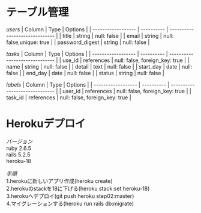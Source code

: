 # テーブル管理
*users*
| Column             | Type       | Options                        |
| ------------------ | ---------- | ------------------------------ |
| title              | string     | null: false                    |
| email              | string     | null: false,unique: true       |
| password_digest    | string     | null: false                    |

*tasks*
| Column             | Type       | Options                        |
| ------------------ | ---------- | ------------------------------ |
| use_id             | references | null: false, foreign_key: true |
| name               | string     | null: false                    |
| detail             | text       | null: false                    |
| start_day          | date       | null: false                    |
| end_day            | date       | null: false                    |
| status             | string     | null: false                    |

*labels*
| Column             | Type       | Options                        |
| ------------------ | ---------- | ------------------------------ |
| user_id            | references | null: false, foreign_key: true |
| task_id            | references | null: false, foreign_key: true |

#  Herokuデプロイ
*バージョン*  
ruby 2.6.5  
rails 5.2.5  
heroku-18  

*手順*  
1.herokuに新しいアプリ作成(heroku create)  
2.herokuのstackを18に下げる(heroku stack:set heroku-18)  
3.herokuへデプロイ(git push heroku step02:master)  
4.マイグレーションする(heroku run rails db:migrate)  